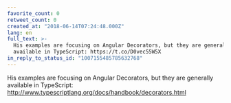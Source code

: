 ```yaml
---
favorite_count: 0
retweet_count: 0
created_at: "2018-06-14T07:24:48.000Z"
lang: en
full_text: >-
  His examples are focusing on Angular Decorators, but they are generally
  available in TypeScript: https://t.co/D0vec55W5X
in_reply_to_status_id: "1007155485785632768"
---
```


His examples are focusing on Angular Decorators, but they are generally
available in TypeScript:
<http://www.typescriptlang.org/docs/handbook/decorators.html>
